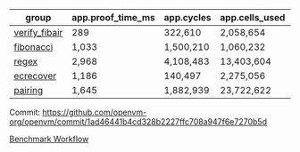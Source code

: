 | group | app.proof_time_ms | app.cycles | app.cells_used | leaf.proof_time_ms | leaf.cycles | leaf.cells_used |
| -- | -- | -- | -- | -- | -- | -- |
| [verify_fibair](https://github.com/openvm-org/openvm/blob/benchmark-results/benchmarks-pr/2050/verify_fibair-1ad46441b4cd328b2227ffc708a947f6e7270b5d.md) | 289 |  322,610 |  2,058,654 |- | - | - |
| [fibonacci](https://github.com/openvm-org/openvm/blob/benchmark-results/benchmarks-pr/2050/fibonacci-1ad46441b4cd328b2227ffc708a947f6e7270b5d.md) | 1,033 |  1,500,210 |  1,060,232 |- | - | - |
| [regex](https://github.com/openvm-org/openvm/blob/benchmark-results/benchmarks-pr/2050/regex-1ad46441b4cd328b2227ffc708a947f6e7270b5d.md) | 2,968 |  4,108,483 |  13,403,604 |- | - | - |
| [ecrecover](https://github.com/openvm-org/openvm/blob/benchmark-results/benchmarks-pr/2050/ecrecover-1ad46441b4cd328b2227ffc708a947f6e7270b5d.md) | 1,186 |  140,497 |  2,275,056 |- | - | - |
| [pairing](https://github.com/openvm-org/openvm/blob/benchmark-results/benchmarks-pr/2050/pairing-1ad46441b4cd328b2227ffc708a947f6e7270b5d.md) | 1,645 |  1,882,939 |  23,722,622 |- | - | - |


Commit: https://github.com/openvm-org/openvm/commit/1ad46441b4cd328b2227ffc708a947f6e7270b5d

[Benchmark Workflow](https://github.com/openvm-org/openvm/actions/runs/17213251787)
